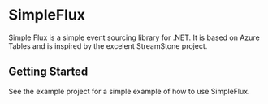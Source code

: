 # SimpleFlux

Simple Flux is a simple event sourcing library for .NET.  It is based on Azure Tables and is inspired by the excelent StreamStone project.

## Getting Started
See the example project for a simple example of how to use SimpleFlux.
